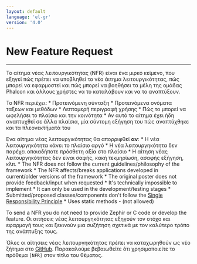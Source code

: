```yaml
---
layout: default
language: 'el-gr'
version: '4.0'
---
```

# New Feature Request

* * *

Το αίτημα νέας λειτουργικότητας (NFR) είναι ένα μιρκό κείμενο, που εξηγεί πώς πρέπει να υποβληθεί το νέο άιτημα λειτουργικότητας, πώς μπορεί να εφαρμοστεί και πώς μπορεί να βοηθήσει τα μέλη της ομάδας Phalcon και άλλους χρήστες να το καταλάβουν και να το αναπτύξουν.

Το NFR περιέχει: * Προτεινόμενη σύνταξη * Προτεινόμενα ονόματα ταξεων και μεθόδων * Λεπτομερή περιγραφή χρήσης * Πώς το μπορεί να ωφελήσει το πλαίσιο και την κοινότητα * Αν αυτό το αίτημα έχει ήδη αναπτυχθεί σε άλλα πλαίσια, μία σύντομη εξήγηση του πώς αναπτύχθηκε και τα πλεονεκτήματά του

Ενα αίτημα νέας λειτουργικότητας θα απορριφθεί **αν**: * Η νέα λειτουργηκότητα κάνει το πλαίσιο αργό * Η νέα λειτουργηκότητα δεν παρέχει οποιαδήποτε πρόσθετη αξία στο πλαίσιο * Η αίτηση νέας λειτουργηκότητας δεν είναι σαφής, κακή τεκμηρίωση, ασαφής εξήγηση, κλπ. * The NFR does not follow the current guidelines/philosophy of the framework * The NFR affects/breaks applications developed in current/older versions of the framework * The original poster does not provide feedback/input when requested * It's technically impossible to implement * It can only be used in the development/testing stages * Submitted/proposed classes/components don't follow the [Single Responsibility Principle](https://en.wikipedia.org/wiki/Single_responsibility_principle) * Uses static methods - (not allowed)

To send a NFR you do not need to provide Zephir or C code or develop the feature. Οι αιτήσεις νέας λειτουργηκότητας εξηγούν τον στόχο και εφαρμογή τους και ξεκινούν μια συζήτηση σχετικά με τον καλύτερο τρόπο της ανάπτυξης τους.

Όλες οι αίτησεις νέας λειτουργηκότητας πρέπει να καταχωρηθούν ως νέο ζήτημα στο [GitHub](https://github.com/phalcon/cphalcon/issues). Παρακαλούμε βεβαιωθείτε ότι χρησιμοποιείτε το πρόθεμα `[NFR]` στον τίτλο του θέματος.